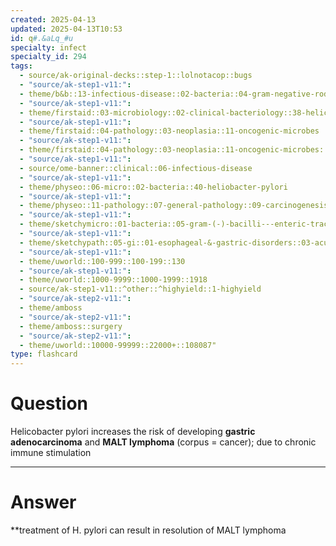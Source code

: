 ```yaml
---
created: 2025-04-13
updated: 2025-04-13T10:53
id: q#.&aLq_#u
specialty: infect
specialty_id: 294
tags:
  - source/ak-original-decks::step-1::lolnotacop::bugs
  - "source/ak-step1-v11:": 
  - theme/b&b::13-infectious-disease::02-bacteria::04-gram-negative-rods
  - "source/ak-step1-v11:": 
  - theme/firstaid::03-microbiology::02-clinical-bacteriology::38-helicobacter-pylori
  - "source/ak-step1-v11:": 
  - theme/firstaid::04-pathology::03-neoplasia::11-oncogenic-microbes
  - "source/ak-step1-v11:": 
  - theme/firstaid::04-pathology::03-neoplasia::11-oncogenic-microbes::h-pylori
  - "source/ak-step1-v11:": 
  - source/ome-banner::clinical::06-infectious-disease
  - "source/ak-step1-v11:": 
  - theme/physeo::06-micro::02-bacteria::40-heliobacter-pylori
  - "source/ak-step1-v11:": 
  - theme/physeo::11-pathology::07-general-pathology::09-carcinogenesis
  - "source/ak-step1-v11:": 
  - theme/sketchymicro::01-bacteria::05-gram-(-)-bacilli---enteric-tract::08-helicobacter-pylori
  - "source/ak-step1-v11:": 
  - theme/sketchypath::05-gi::01-esophageal-&-gastric-disorders::03-acute-&-chronic-gastritis-&-peptic-ulcer-disease
  - "source/ak-step1-v11:": 
  - theme/uworld::100-999::100-199::130
  - "source/ak-step1-v11:": 
  - theme/uworld::1000-9999::1000-1999::1918
  - source/ak-step1-v11::^other::^highyield::1-highyield
  - "source/ak-step2-v11:": 
  - theme/amboss
  - "source/ak-step2-v11:": 
  - theme/amboss::surgery
  - "source/ak-step2-v11:": 
  - theme/uworld::10000-99999::22000+::108087"
type: flashcard
---
```


# Question
Helicobacter pylori increases the risk of developing **gastric adenocarcinoma** and **MALT lymphoma** (corpus = cancer); due to chronic immune stimulation

---

# Answer
**treatment of H. pylori can result in resolution of MALT lymphoma
